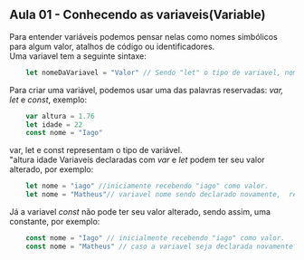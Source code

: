 ## Aula 01 - Conhecendo as variaveis(Variable)

Para entender variáveis podemos pensar nelas como nomes simbólicos para algum valor, atalhos de código ou identificadores.<br>
Uma variavel tem a seguinte sintaxe:
``` javascript
    let nomeDaVariavel = "Valor" // Sendo "let" o tipo de variavel, nomeDaVariavel o nome da variavel(meio obvio), "=" indica que a variavel está recebendo algo e "Valor" é o valor que a variavel está recebendo.
```
Para criar uma variável, podemos usar uma das palavras reservadas: *var, let* e *const*, exemplo:<br> 
``` javascript
    var altura = 1.76
    let idade = 22
    const nome = "Iago"
```
var, let e const representam o tipo de variável.<br>
"altura idade 
Variaveís declaradas com *var* e *let* podem ter seu valor alterado, por exemplo:
``` javascript
    let nome = "iago" //iniciamente recebendo "iago" como valor.
    let nome = "Matheus"// variavel nome sendo declarado novamente,  recebendo "matheus" como um novo valor, a partir desse ponto, a variavel nome sempre terá "matheus" como valor, até que seja declarada com outro valor.
```
Já a variavel *const* não pode ter seu valor alterado, sendo assim, uma constante, por exemplo:
``` javascript
    const nome = "Iago" // inicialmente recebendo "iago" como valor.
    const nome = "Matheus" // caso a variavel seja declarada novamente com outro valor, irá retornar um erro.
```
